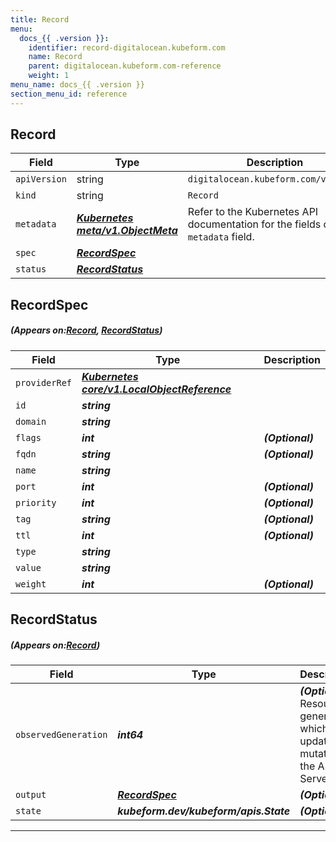 ```yaml
---
title: Record
menu:
  docs_{{ .version }}:
    identifier: record-digitalocean.kubeform.com
    name: Record
    parent: digitalocean.kubeform.com-reference
    weight: 1
menu_name: docs_{{ .version }}
section_menu_id: reference
---
```


## Record
| Field | Type | Description |
| ------ | ----- | ----------- |
| `apiVersion` | string | `digitalocean.kubeform.com/v1alpha1` |
|    `kind` | string | `Record` |
| `metadata` | ***[Kubernetes meta/v1.ObjectMeta](https://kubernetes.io/docs/reference/generated/kubernetes-api/v1.13/#objectmeta-v1-meta)***|Refer to the Kubernetes API documentation for the fields of the `metadata` field.|
| `spec` | ***[RecordSpec](#RecordSpec)***||
| `status` | ***[RecordStatus](#RecordStatus)***||
## RecordSpec
##### (Appears on:[Record](#Record), [RecordStatus](#RecordStatus))
| Field | Type | Description |
| ------ | ----- | ----------- |
| `providerRef` | ***[Kubernetes core/v1.LocalObjectReference](https://kubernetes.io/docs/reference/generated/kubernetes-api/v1.13/#localobjectreference-v1-core)***||
| `id` | ***string***||
| `domain` | ***string***||
| `flags` | ***int***| ***(Optional)*** |
| `fqdn` | ***string***| ***(Optional)*** |
| `name` | ***string***||
| `port` | ***int***| ***(Optional)*** |
| `priority` | ***int***| ***(Optional)*** |
| `tag` | ***string***| ***(Optional)*** |
| `ttl` | ***int***| ***(Optional)*** |
| `type` | ***string***||
| `value` | ***string***||
| `weight` | ***int***| ***(Optional)*** |
## RecordStatus
##### (Appears on:[Record](#Record))
| Field | Type | Description |
| ------ | ----- | ----------- |
| `observedGeneration` | ***int64***| ***(Optional)*** Resource generation, which is updated on mutation by the API Server.|
| `output` | ***[RecordSpec](#RecordSpec)***| ***(Optional)*** |
| `state` | ***kubeform.dev/kubeform/apis.State***| ***(Optional)*** |
---
